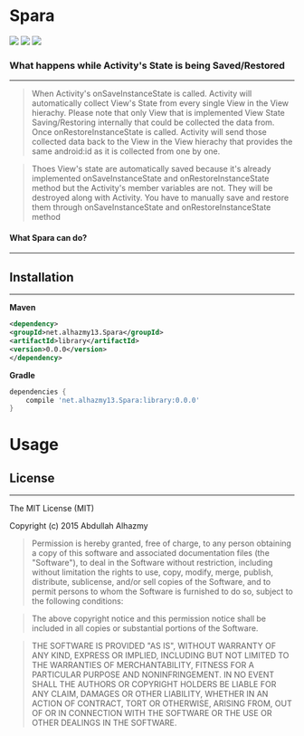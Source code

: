
# Spara
![](https://img.shields.io/badge/Platform-Android-brightgreen.svg)
![](https://img.shields.io/packagist/l/doctrine/orm.svg)
![](https://img.shields.io/badge/version-0.0.0-blue.svg)



### What happens while Activity's State is being Saved/Restored
------
>When Activity's onSaveInstanceState is called. Activity will automatically collect View's State from every single View in the View hierachy. Please note that only View that is implemented View State Saving/Restoring internally that could be collected the data from. Once onRestoreInstanceState is called. Activity will send those collected data back to the View in the View hierachy that provides the same android:id as it is collected from one by one.

>Thoes View's state are automatically saved because it's already implemented onSaveInstanceState and onRestoreInstanceState method but the Activity's member variables are not. They will be destroyed along with Activity. You have to manually save and restore them through onSaveInstanceState and onRestoreInstanceState method

#### What Spara can do?
------

## Installation
------
**Maven**
```xml
<dependency>
<groupId>net.alhazmy13.Spara</groupId>
<artifactId>library</artifactId>
<version>0.0.0</version>
</dependency>
```


**Gradle**
```gradle
dependencies {
	compile 'net.alhazmy13.Spara:library:0.0.0'
}
```

# Usage

## License
------

The MIT License (MIT)

Copyright (c) 2015 Abdullah Alhazmy

> Permission is hereby granted, free of charge, to any person obtaining a copy
of this software and associated documentation files (the "Software"), to deal
in the Software without restriction, including without limitation the rights
to use, copy, modify, merge, publish, distribute, sublicense, and/or sell
copies of the Software, and to permit persons to whom the Software is
furnished to do so, subject to the following conditions:

> The above copyright notice and this permission notice shall be included in all
copies or substantial portions of the Software.

> THE SOFTWARE IS PROVIDED "AS IS", WITHOUT WARRANTY OF ANY KIND, EXPRESS OR
IMPLIED, INCLUDING BUT NOT LIMITED TO THE WARRANTIES OF MERCHANTABILITY,
FITNESS FOR A PARTICULAR PURPOSE AND NONINFRINGEMENT. IN NO EVENT SHALL THE
AUTHORS OR COPYRIGHT HOLDERS BE LIABLE FOR ANY CLAIM, DAMAGES OR OTHER
LIABILITY, WHETHER IN AN ACTION OF CONTRACT, TORT OR OTHERWISE, ARISING FROM,
OUT OF OR IN CONNECTION WITH THE SOFTWARE OR THE USE OR OTHER DEALINGS IN THE
SOFTWARE.
